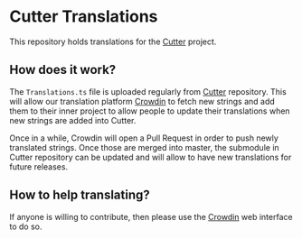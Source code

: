 # Cutter Translations

This repository holds translations for the [Cutter](https://github.com/radareorg/cutter)
project.

## How does it work?

The `Translations.ts` file is uploaded regularly from [Cutter](https://github.com/radareorg/cutter) repository.
This will allow our translation platform [Crowdin](https://crowdin.com/project/cutter) to fetch new strings
and add them to their inner project to allow people to update their translations when new strings are added
into Cutter.

Once in a while, Crowdin will open a Pull Request in order to push newly translated strings.
Once those are merged into master, the submodule in Cutter repository can be updated and will allow to have
new translations for future releases.

## How to help translating?

If anyone is willing to contribute, then please use the [Crowdin](https://crowdin.com/project/cutter) web interface to do so.

